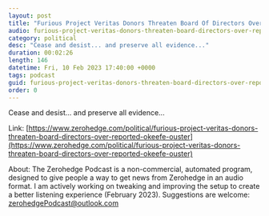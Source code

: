 ```yaml
---
layout: post
title: "Furious Project Veritas Donors Threaten Board Of Directors Over Reported O'Keefe Ouster"
audio: furious-project-veritas-donors-threaten-board-directors-over-reported-okeefe-ouster-0
category: political
desc: "Cease and desist... and preserve all evidence..."
duration: 00:02:26
length: 146
datetime: Fri, 10 Feb 2023 17:40:00 +0000
tags: podcast
guid: furious-project-veritas-donors-threaten-board-directors-over-reported-okeefe-ouster-0
order: 0
---
```

Cease and desist... and preserve all evidence...

Link: [https://www.zerohedge.com/political/furious-project-veritas-donors-threaten-board-directors-over-reported-okeefe-ouster](https://www.zerohedge.com/political/furious-project-veritas-donors-threaten-board-directors-over-reported-okeefe-ouster)

About: The Zerohedge Podcast is a non-commercial, automated program, designed to give people a way to get news from Zerohedge in an audio format.  I am actively working on tweaking and improving the setup to create a better listening experience (February 2023).  Suggestions are welcome: [zerohedgePodcast@outlook.com](mailto:zerohedgePodcast@outlook.com)